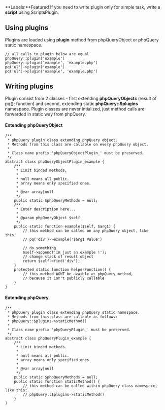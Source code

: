 **Labels:**Featured If you need to write plugin only for simple task,
write a **script** using ScriptsPlugin.

Using plugins
-------------

Plugins are loaded using **plugin** method from phpQueryObject or
phpQuery static namespace.

``` {.prettyprint}
// all calls to plugin below are equal
phpQuery::plugin('example')
phpQuery::plugin('example', 'example.php')
pq('ul')->plugin('example')
pq('ul')->plugin('example', 'example.php')
```

Writing plugins
---------------

Plugin consist from 2 classes - first extending **phpQueryObjects**
(result of pq(); function) and second, extending static
**phpQuery::\$plugins** namespace. Plugin classes are never intialized,
just method calls are forwarded in static way from phpQuery.

#### Extending phpQueryObject

``` {.prettyprint}
/**
 * phpQuery plugin class extending phpQuery object.
 * Methods from this class are callable on every phpQuery object.
 *
 * Class name prefix 'phpQueryObjectPlugin_' must be preserved.
 */
abstract class phpQueryObjectPlugin_example {
    /**
     * Limit binded methods.
     *
     * null means all public.
     * array means only specified ones.
     *
     * @var array|null
     */
    public static $phpQueryMethods = null;
    /**
     * Enter description here...
     *
     * @param phpQueryObject $self
     */
    public static function example($self, $arg1) {
        // this method can be called on any phpQuery object, like this:
        // pq('div')->example('$arg1 Value')

        // do something
        $self->append('Im just an example !');
        // change stack of result object
        return $self->find('div');
    }
    protected static function helperFunction() {
        // this method WONT be avaible as phpQuery method,
        // because it isn't publicly callable
    }
}
```

#### Extending phpQuery

``` {.prettyprint}
/**
 * phpQuery plugin class extending phpQuery static namespace.
 * Methods from this class are callable as follows:
 * phpQuery::$plugins->staticMethod()
 *
 * Class name prefix 'phpQueryPlugin_' must be preserved.
 */
abstract class phpQueryPlugin_example {
    /**
     * Limit binded methods.
     *
     * null means all public.
     * array means only specified ones.
     *
     * @var array|null
     */
    public static $phpQueryMethods = null;
    public static function staticMethod() {
        // this method can be called within phpQuery class namespace, like this:
        // phpQuery::$plugins->staticMethod()
    }
}
```


